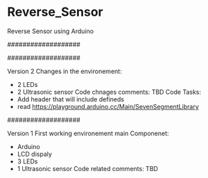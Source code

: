 # Reverse_Sensor
Reverse Sensor using Arduino

###################



###################

Version 2
Changes in the environement:
- 2 LEDs
- 2 Ultrasonic sensor
Code chnages comments: TBD
Code Tasks: 
- Add header that will include defineds
- read https://playground.arduino.cc/Main/SevenSegmentLibrary 

###################

Version 1
First working environement main Componenet: 
- Arduino
- LCD dispaly
- 3 LEDs
- 1 Ultrasonic sensor
Code related comments: TBD
